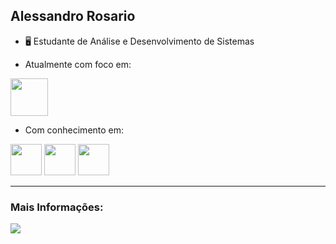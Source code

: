## Alessandro Rosario
- 🖥️ Estudante de Análise e Desenvolvimento de Sistemas

- Atualmente com foco em:
<img width=60 height=60 src="https://cdn.jsdelivr.net/gh/devicons/devicon@latest/icons/python/python-original.svg" />

- Com conhecimento em:

<div>
    <img width=50 height=50 src="https://cdn.jsdelivr.net/gh/devicons/devicon@latest/icons/html5/html5-original.svg" />
    <img width=50 height=50 src="https://cdn.jsdelivr.net/gh/devicons/devicon@latest/icons/css3/css3-original.svg" />     
    <img width=50 height=50 src="https://cdn.jsdelivr.net/gh/devicons/devicon@latest/icons/javascript/javascript-original.svg" />  
</div>

<hr>
<h3>Mais Informações:</h3>
<div display=inline>
  <a href= "https://www.linkedin.com/in/alessandro-rosario-4935a4217/?trk=public-profile-join-page">
      <img src="https://img.shields.io/badge/linkedin-%230077B5.svg?style=for-the-badge&logo=linkedin&logoColor=white)" />
  </a>

</div>
